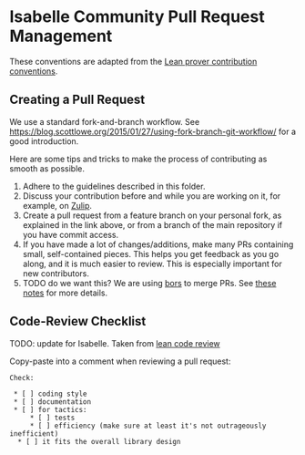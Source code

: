 # Isabelle Community Pull Request Management
These conventions are adapted from the
[Lean prover contribution conventions](https://github.com/leanprover-community/mathlib/blob/master/docs/contribute/index.md).

## Creating a Pull Request

We use a standard fork-and-branch workflow. See
https://blog.scottlowe.org/2015/01/27/using-fork-branch-git-workflow/
for a good introduction.

Here are some tips and tricks to make the process of contributing as smooth as possible.

1. Adhere to the guidelines described in this folder.
2. Discuss your contribution before and while you are working on it, for example, on [Zulip](https://isabelle.zulipchat.com/).
3. Create a pull request from a feature branch on your personal fork,
   as explained in the link above, or from a branch of the main repository if you have commit access.
4. If you have made a lot of changes/additions, make many PRs containing small, self-contained
   pieces. This helps you get feedback as you go along, and it is much easier to review. This is
   especially important for new contributors.
5. TODO do we want this? We are using [bors](https://bors.tech/) to merge PRs. See [these notes](bors.md) for more details.

## Code-Review Checklist
TODO: update for Isabelle. Taken from [lean code review](https://github.com/leanprover-community/mathlib/blob/master/docs/contribute/code-review.md)

Copy-paste into a comment when reviewing a pull request:
```
Check:

 * [ ] coding style
 * [ ] documentation
 * [ ] for tactics:
     * [ ] tests
     * [ ] efficiency (make sure at least it's not outrageously inefficient)
  * [ ] it fits the overall library design
```
